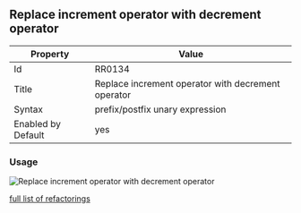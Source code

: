 ## Replace increment operator with decrement operator

Property | Value
--- | ---
Id|RR0134
Title|Replace increment operator with decrement operator
Syntax|prefix/postfix unary expression
Enabled by Default|yes

### Usage

![Replace increment operator with decrement operator](../../images/refactorings/ReplaceIncrementOperatorWithDecrementOperator.png)

[full list of refactorings](Refactorings.md)